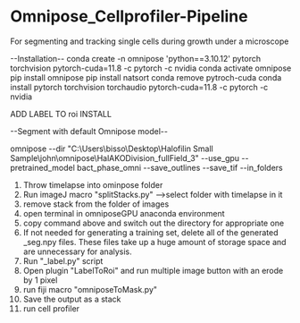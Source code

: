 # Omnipose_Cellprofiler-Pipeline
For segmenting and tracking single cells during growth under a microscope



--Installation--
conda create -n omnipose 'python==3.10.12' pytorch torchvision pytorch-cuda=11.8 -c pytorch -c nvidia
conda activate omnipose
pip install omnipose
pip install natsort
conda remove pytroch-cuda
conda install pytorch torchvision torchaudio pytorch-cuda=11.8 -c pytorch -c nvidia


ADD LABEL TO roi INSTALL

--Segment with default Omnipose model--

omnipose --dir "C:\Users\bisso\Desktop\Halofilin Small Sample\john\omnipose\HalAKODivision_fullField_3" --use_gpu --pretrained_model bact_phase_omni --save_outlines --save_tif --in_folders



1. Throw timelapse into ominpose folder
2. Run imageJ macro "splitStacks.py" -->select folder with timelapse in it
3. remove stack from the folder of images 
4. open terminal in omniposeGPU anaconda environment
5. copy command above and switch out the directory for appropriate one
6. If not needed for generating a training set, delete all of the generated _seg.npy files. These files take up a huge amount of storage space and are unnecessary for analysis.
7. Run "_label.py" script
8. Open plugin "LabelToRoi" and run multiple image button with an erode by 1 pixel
9. run fiji macro "omniposeToMask.py"
10. Save the output as a stack
11. run cell profiler 
